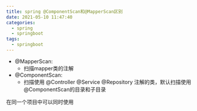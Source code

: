 ```yaml
---
title: spring @ComponentScan和@MapperScan区别
date: 2021-05-10 11:47:40
categories:
  - spring
  - springboot
tags:
  - springboot
---
```


- @MapperScan:
  - 扫描mapper类的注解
- @ComponentScan:
  - 扫描使用 @Controller @Service @Repository 注解的类，默认扫描使用@ComponentScan的目录和子目录

在同一个项目中可以同时使用

